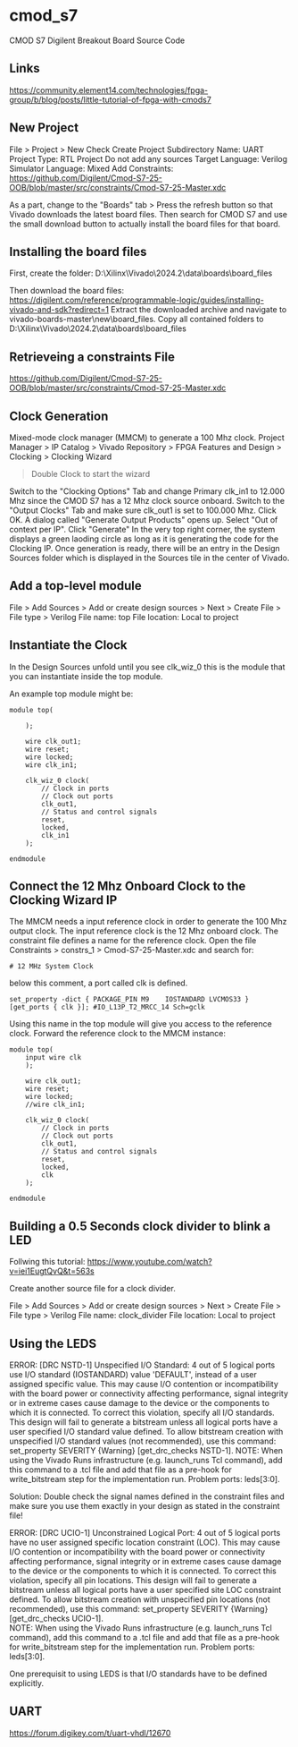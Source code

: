# cmod_s7
CMOD S7 Digilent Breakout Board Source Code

## Links

https://community.element14.com/technologies/fpga-group/b/blog/posts/little-tutorial-of-fpga-with-cmods7

## New Project

File > Project > New
Check Create Project Subdirectory
Name: UART
Project Type: RTL Project
Do not add any sources
Target Language: Verilog
Simulator Language: Mixed
Add Constraints: https://github.com/Digilent/Cmod-S7-25-OOB/blob/master/src/constraints/Cmod-S7-25-Master.xdc

As a part, change to the "Boards" tab > Press the refresh button so that Vivado downloads the latest board files.
Then search for CMOD S7 and use the small download button to actually install the board files for that board.

## Installing the board files

First, create the folder:
D:\Xilinx\Vivado\2024.2\data\boards\board_files 

Then download the board files: https://digilent.com/reference/programmable-logic/guides/installing-vivado-and-sdk?redirect=1
Extract the downloaded archive and navigate to vivado-boards-master\new\board_files.
Copy all contained folders to D:\Xilinx\Vivado\2024.2\data\boards\board_files

## Retrieveing a constraints File

https://github.com/Digilent/Cmod-S7-25-OOB/blob/master/src/constraints/Cmod-S7-25-Master.xdc

## Clock Generation

Mixed-mode clock manager (MMCM) to generate a 100 Mhz clock.
Project Manager > IP Catalog > Vivado Repository > FPGA Features and Design > Clocking > Clocking Wizard 
> Double Clock to start the wizard

Switch to the "Clocking Options" Tab and change Primary clk_in1 to 12.000 Mhz since the CMOD S7 has a 12 Mhz clock source onboard.
Switch to the "Output Clocks" Tab and make sure clk_out1 is set to 100.000 Mhz.
Click OK.
A dialog called "Generate Output Products" opens up. 
Select "Out of context per IP".
Click "Generate"
In the very top right corner, the system displays a green laoding circle as long as it is generating the code for the Clocking IP.
Once generation is ready, there will be an entry in the Design Sources folder which is displayed in the Sources tile in the center of Vivado.

## Add a top-level module

File > Add Sources > Add or create design sources > Next > Create File > 
File type > Verilog
File name: top
File location: Local to project

## Instantiate the Clock

In the Design Sources unfold until you see clk_wiz_0 this is the module that you can instantiate inside the top module.

An example top module might be:

```
module top(

    );
    
    wire clk_out1;
    wire reset;
    wire locked;
    wire clk_in1;
    
    clk_wiz_0 clock(
        // Clock in ports
        // Clock out ports
        clk_out1,
        // Status and control signals
        reset,
        locked,
        clk_in1
    );
 
endmodule
```

## Connect the 12 Mhz Onboard Clock to the Clocking Wizard IP

The MMCM needs a input reference clock in order to generate the 100 Mhz output clock.
The input reference clock is the 12 Mhz onboard clock. 
The constraint file defines a name for the reference clock.
Open the file Constraints > constrs_1 > Cmod-S7-25-Master.xdc and search for:

```
# 12 MHz System Clock
```

below this comment, a port called clk is defined. 

```
set_property -dict { PACKAGE_PIN M9    IOSTANDARD LVCMOS33 } [get_ports { clk }]; #IO_L13P_T2_MRCC_14 Sch=gclk
```

Using this name in the top module will give you access to the reference clock.
Forward the reference clock to the MMCM instance:

```
module top(
    input wire clk
    );
    
    wire clk_out1;
    wire reset;
    wire locked;
    //wire clk_in1;
    
    clk_wiz_0 clock(
        // Clock in ports
        // Clock out ports
        clk_out1,
        // Status and control signals
        reset,
        locked,
        clk
    );
 
endmodule
```

## Building a 0.5 Seconds clock divider to blink a LED

Follwing this tutorial: https://www.youtube.com/watch?v=iei1EugtQvQ&t=563s

Create another source file for a clock divider.

File > Add Sources > Add or create design sources > Next > Create File > 
File type > Verilog
File name: clock_divider
File location: Local to project

## Using the LEDS

ERROR: [DRC NSTD-1] Unspecified I/O Standard: 4 out of 5 logical ports use I/O standard (IOSTANDARD) value 'DEFAULT', 
instead of a user assigned specific value. This may cause I/O contention or incompatibility with the board power or 
connectivity affecting performance, signal integrity or in extreme cases cause damage to the device or the components 
to which it is connected. To correct this violation, specify all I/O standards. This design will fail to generate a 
bitstream unless all logical ports have a user specified I/O standard value defined. To allow bitstream creation with 
unspecified I/O standard values (not recommended), use this command: set_property SEVERITY {Warning} [get_drc_checks NSTD-1].
NOTE: When using the Vivado Runs infrastructure (e.g. launch_runs Tcl command), add this command to a .tcl file and add that 
file as a pre-hook for write_bitstream step for the implementation run. Problem ports: leds[3:0].

Solution: Double check the signal names defined in the constraint files and make sure you use them exactly in your design as stated in the constraint file!

ERROR: [DRC UCIO-1] Unconstrained Logical Port: 4 out of 5 logical ports have no user assigned specific location constraint (LOC). 
This may cause I/O contention or incompatibility with the board power or connectivity affecting performance, signal integrity or 
in extreme cases cause damage to the device or the components to which it is connected. To correct this violation, specify all 
pin locations. This design will fail to generate a bitstream unless all logical ports have a user specified site LOC constraint defined. 
To allow bitstream creation with unspecified pin locations (not recommended), use this command: set_property SEVERITY {Warning} [get_drc_checks UCIO-1].  
NOTE: When using the Vivado Runs infrastructure (e.g. launch_runs Tcl command), add this command to a .tcl file and add that file as a pre-hook for 
write_bitstream step for the implementation run.  Problem ports: leds[3:0].


One prerequisit to using LEDS is that I/O standards have to be defined explicitly.

## UART

https://forum.digikey.com/t/uart-vhdl/12670
